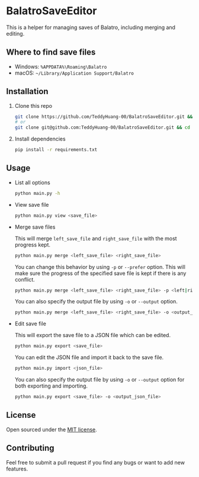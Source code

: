 # BalatroSaveEditor

This is a helper for managing saves of Balatro, including merging and editing.

## Where to find save files

- Windows: `%APPDATA%\Roaming\Balatro`
- macOS: `~/Library/Application Support/Balatro`

## Installation

1. Clone this repo

   ```bash
   git clone https://github.com/TeddyHuang-00/BalatroSaveEditor.git && cd BalatroSaveEditor
   # or
   git clone git@github.com:TeddyHuang-00/BalatroSaveEditor.git && cd BalatroSaveEditor
   ```

2. Install dependencies

   ```bash
   pip install -r requirements.txt
   ```

## Usage

- List all options

  ```bash
  python main.py -h
  ```

- View save file

  ```bash
  python main.py view <save_file>
  ```

- Merge save files

  This will merge `left_save_file` and `right_save_file` with the most progress kept.

  ```bash
  python main.py merge <left_save_file> <right_save_file>
  ```

  You can change this behavior by using `-p` or `--prefer` option. This will make sure the progress of the specified save file is kept if there is any conflict.

  ```bash
  python main.py merge <left_save_file> <right_save_file> -p <left|right>
  ```

  You can also specify the output file by using `-o` or `--output` option.

  ```bash
  python main.py merge <left_save_file> <right_save_file> -o <output_save_file>
  ```

- Edit save file

  This will export the save file to a JSON file which can be edited.

  ```bash
  python main.py export <save_file>
  ```

  You can edit the JSON file and import it back to the save file.

  ```bash
  python main.py import <json_file>
  ```

  You can also specify the output file by using `-o` or `--output` option for both exporting and importing.

  ```bash
  python main.py export <save_file> -o <output_json_file>
  ```

## License

Open sourced under the [MIT license](LICENSE).

## Contributing

Feel free to submit a pull request if you find any bugs or want to add new features.
